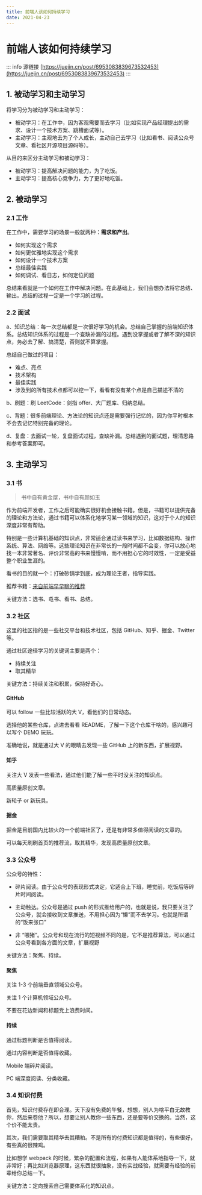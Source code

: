 ```yaml
---
title: 前端人该如何持续学习
date: 2021-04-23
---
```


# 前端人该如何持续学习

::: info 源链接
[https://juejin.cn/post/6953083839673532453](https://juejin.cn/post/6953083839673532453)
:::



## 1. 被动学习和主动学习

将学习分为被动学习和主动学习：

- 被动学习：在工作中，因为客观需要而去学习（比如实现产品经理提出的需求、设计一个技术方案、跳槽面试等）。
- 主动学习：主观地去为了个人成长，主动自己去学习（比如看书、阅读公众号文章、看社区开源项目源码等）。

从目的来区分主动学习和被动学习：

- 被动学习：提高解决问题的能力，为了吃饭。
- 主动学习：提高核心竞争力，为了更好地吃饭。



## 2. 被动学习

### 2.1 工作

在工作中，需要学习的场景一般就两种：**需求和产出**。

- 如何实现这个需求
- 如何更优雅地实现这个需求
- 如何设计一个技术方案
- 总结最佳实践
- 如何调试、看日志，如何定位问题

总结来看就是一个如何在工作中解决问题。在此基础上，我们会想办法将它总结、输出。总结的过程一定是一个学习的过程。



### 2.2 面试

a、知识总结：每一次总结都是一次很好学习的机会。总结自己掌握的前端知识体系。总结知识体系的过程是一个查缺补漏的过程。遇到没掌握或者了解不深的知识点，务必去了解、搞清楚，否则就不算掌握。

总结自己做过的项目：

- 难点、亮点
- 技术架构
- 最佳实践
- 涉及到的所有技术点都可以挖一下，看看有没有某个点是自己描述不清的

b、刷题：刷 LeetCode：剑指 offer、大厂题库、归纳总结。

c、背题：很多前端理论、方法论的知识点还是需要强行记忆的，因为你平时根本不会去记忆特别完备的理论。

d、复盘：去面试一轮，复盘面试过程，查缺补漏。总结遇到的面试题，理清思路和参考答案即可。



## 3. 主动学习

### 3.1 书

> 书中自有黄金屋，书中自有颜如玉

作为前端开发者，工作之后可能确实很好机会接触书籍。但是，书籍可以提供完备的理论和方法论，通过书籍可以体系化地学习某一领域的知识，这对于个人的知识深度非常有帮助。

特别是一些计算机基础的知识点，非常适合通过读书来学习，比如数据结构、操作系统、算法、网络等。这些理论知识在非常长的一段时间都不会变，你可以放心地找一本非常著名、评价非常高的书来慢慢啃，而不用担心它的时效性，一定是受益整个职业生涯的。

看书的目的就一个：打破砂锅学到底，成为理论王者，指导实践。

推荐书籍：[来自前端早早聊的推荐](https://www.yuque.com/zaotalk/books)

关键方法：选书、屯书、看书、总结。



### 3.2 社区

这里的社区指的是一些社交平台和技术社区，包括 GitHub、知乎、掘金、Twitter 等。

通过社区途径学习的关键词主要是两个：

- 持续关注
- 取其精华

关键方法：持续关注和积累，保持好奇心。

#### GitHub

可以 follow 一些比较活跃的大 V，看他们的日常动态。

选择他的某些仓库，点进去看看 README，了解一下这个仓库干啥的，感兴趣可以写个 DEMO 玩玩。

准确地说，就是通过大 V 的眼睛去发现一些 GitHub 上的新东西，扩展视野。

#### 知乎

关注大 V 发表一些看法，通过他们能了解一些平时没关注的知识点。

高质量原创文章。

新轮子 or 新玩具。

#### 掘金

掘金是目前国内比较火的一个前端社区了，还是有非常多值得阅读的文章的。

可以每天刷刷首页的推荐流，取其精华，发现高质量原创文章。



### 3.3 公众号

公众号的特性：

- 碎片阅读。由于公众号的表现形式决定，它适合上下班，睡觉前，吃饭后等碎片时间阅读。

- 主动触达。公众号是通过 push 的形式推给用户的，也就是说，我只要关注了公众号，就会接收到文章推送，不用担心因为“懒”而不去学习。也就是所谓的“饭来张口”

- 非 “喂猪”。公众号和现在流行的短视频不同的是，它不是推荐算法，可以通过公众号看到各方面的文章，扩展视野

关键方法：聚焦、持续。

#### 聚焦

关注 1-3 个前端垂直领域公众号。

关注 1 个计算机领域公众号。

不要在花边新闻和标题党上浪费时间。

#### 持续

通过标题判断是否值得阅读。

通过内容判断是否值得收藏。

Mobile 端碎片阅读。

PC 端深度阅读、分类收藏。



### 3.4 知识付费

首先，知识付费存在即合理。天下没有免费的午餐，想想，别人为啥平白无故教你，然后来卷他？所以，想要让别人教你一些东西，还是要等价交换的。当然，这个价不能太贵。

其次，我们需要取其精华去其糟粕。不是所有的付费知识都是值得的，有些很好，有些真的很辣鸡。

比如想学 webpack 的时候，繁杂的配置和流程，如果有人能体系地指导一下，就非常好；再比如浏览器原理，这东西就很抽象，没有实战经验，就需要有经验的前辈给你总结一下。

关键方法：定向搜索自己需要体系化的知识点。



